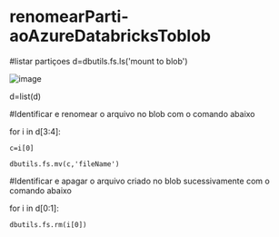 # renomearParti-aoAzureDatabricksToblob
#listar partiçoes
d=dbutils.fs.ls('mount to blob')




![image](https://user-images.githubusercontent.com/84607692/158750752-0bf916f1-04c1-45b9-a02f-05dfd96af0ec.png)





d=list(d)


#Identificar e renomear o arquivo no blob com o comando abaixo



for i in d[3:4]:

    c=i[0]
    
    dbutils.fs.mv(c,'fileName')
    
    
    
    
    
#Identificar e apagar o arquivo criado no blob sucessivamente com o comando abaixo




for i in d[0:1]:

    dbutils.fs.rm(i[0])
